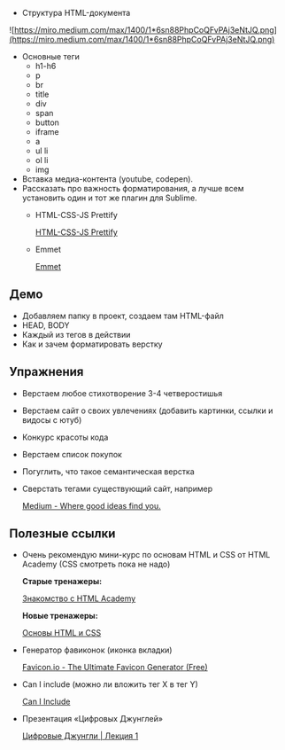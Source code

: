 - Структура HTML-документа

![https://miro.medium.com/max/1400/1*6sn88PhpCoQFvPAj3eNtJQ.png](https://miro.medium.com/max/1400/1*6sn88PhpCoQFvPAj3eNtJQ.png)

- Основные теги
    - h1-h6
    - p
    - br
    - title
    - div
    - span
    - button
    - iframe
    - a
    - ul li
    - ol li
    - img
- Вставка медиа-контента (youtube, codepen).
- Рассказать про важность форматирования, а лучше всем установить один и тот же плагин для Sublime.
    - HTML-CSS-JS Prettify
        
        [HTML-CSS-JS Prettify](https://packagecontrol.io/packages/HTML-CSS-JS%20Prettify)
        
    - Emmet
        
        [Emmet](https://packagecontrol.io/packages/Emmet)

## Демо

- Добавляем папку в проект, создаем там HTML-файл
- HEAD, BODY
- Каждый из тегов в действии
- Как и зачем форматировать верстку

## Упражнения

- Верстаем любое стихотворение 3-4 четверостишья
- Верстаем сайт о своих увлечениях (добавить картинки, ссылки и видосы с ютуб)
- Конкурс красоты кода
- Верстаем список покупок
- Погуглить, что такое семантическая верстка
- Сверстать тегами существующий сайт, например
    
    [Medium - Where good ideas find you.](https://medium.com/)
    

## Полезные ссылки

- Очень рекомендую мини-курс по основам HTML и CSS от HTML Academy (CSS смотреть пока не надо)
    
    **Старые тренажеры:**
    
    [Знакомство с HTML Academy](https://htmlacademy.ru/courses/4/run/1)
    
    **Новые тренажеры:**
    
    [Основы HTML и CSS](https://htmlacademy.ru/courses/297)
    

- Генератор фавиконок (иконка вкладки)
    
    [Favicon.io - The Ultimate Favicon Generator (Free)](https://favicon.io/)
    

- Can I include (можно ли вложить тег X в тег Y)
    
    [Can I Include](https://caninclude.glitch.me/)
    

- Презентация «Цифровых Джунглей»
    
    [Цифровые Джунгли | Лекция 1](https://docs.google.com/presentation/d/1rMTFHA6-ImhhDNYEOYCFjRSYrvJK_8wpcw6l0j4Wwh8/edit#slide=id.g9b0405a44a_0_149)
